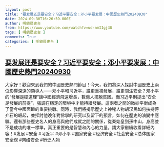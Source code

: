 ```yaml
---
layout: post
title: "要发展还是要安全？习近平要安全；邓小平要发展：中國歷史熱門20240930"
date: 2024-09-30T16:26:59.000Z
author: 明鏡歷史台
from: https://www.youtube.com/watch?v=ud-nmIIgj3U
tags: [ 明鏡歷史台 ]
comments: True
categories: [ 明鏡歷史台 ]
---
```

<!--1727713619000-->
[要发展还是要安全？习近平要安全；邓小平要发展：中國歷史熱門20240930](https://www.youtube.com/watch?v=ud-nmIIgj3U)
------

<div>
大家好！歡迎來到我們的中國歷史熱門節目！今天，我們將深入探討中國歷史上兩位影響深遠的領導人——邓小平和习近平，誰更重視發展，誰更關注安全？邓小平的“發展是硬道理”讓中國經濟飛速增長，數億人擺脫貧困。而习近平則提出“安全是發展的前提”，強調在穩定的環境中才能持續發展。這兩者之間的微妙平衡成為了當今中國面臨的重要挑戰。同時，我們將揭示歷史上神秘人物胡汉民如何扶持蒋介石的崛起，並探討他晚年對佛學的研究以及留下的預言，如何在歷史的演變中應驗。還有那些歷史名人的身高與他們成就之間的關係，從秦始皇到孫中山，身高並不是成功的唯一標準，真正重要的是智慧和內心的力量。請大家繼續收看詳細內容！#发展 #安全 #习近平 #邓小平 #国家安全 #经济安全 #社会安全 #总体国家安全观 #网络安全 #历史人物
</div>
